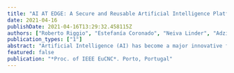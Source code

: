 ```yaml
---
title: "AI AT EDGE: A Secure and Reusable Artificial Intelligence Platform for Edge Computing"
date: 2021-04-16
publishDate: 2021-04-16T13:29:32.458115Z
authors: ["Roberto Riggio", "Estefanía Coronado", "Neiva Linder", "Adzic Jovanka", "Gianpiero Mastinu", "Leonardo Goratti", "Miguel Rosa", "Hans Dieter Schotten", "Marco Pistore"]
publication_types: ["1"]
abstract: "Artificial Intelligence (AI) has become a major innovative force and a major pillar in the fourth industrial revolution. This trend has been acknowledged by the European Commission, who has pointed out how high-performance, intelligent, and secure networks are fundamental for the evolution of the multi-service Next Generation Internet (NGI). While great progress has been done in the accuracy and performance of AI-enabled platforms, their integration in autonomous decision-making and critical systems requires end-to-end quality assurance. AI AT EDGE addresses these challenges harnessing the concept of "reusable, secure, and trustworthy AI for network automation". To this end, AI AT EDGE targets significant breakthroughs in two fields: (i) general-purpose frameworks for closed-loop network automation capable of supporting flexible and programmable pipelines for the creation, utilization, and adaptation of the secure, reusable, and trustworthy AI/ML models; and (ii) converged connect-compute platform for creating and managing resilient, elastic, and secure end-to-end slices supporting a diverse range of AI-enabled network applications. Cooperative perception for vehicular networks, secure, multi-stakeholder AI for Industrial Internet of Things, aerial infrastructure inspections, and in-flight entertainment are the uses cases targeted by AI@EDGE to maximise its commercial, societal, and environmental impact."
featured: false
publication: "*Proc. of IEEE EuCNC*. Porto, Portugal"
---
```



